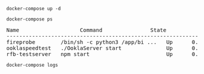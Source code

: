 ```
docker-compose up -d
```
```
docker-compose ps 
```
<pre>
Name                   Command               State                                         Ports                                       
--------------------------------------------------------------------------------------------------------------------------------------------
fireprobe        /bin/sh -c python3 /app/bi ...   Up      0.0.0.0:9113->9113/tcp,:::9113->9113/tcp, 0.0.0.0:9114->9114/tcp,:::9114->9114/tcp
ooklaspeedtest   ./OoklaServer start              Up      0.0.0.0:5060->5060/tcp,:::5060->5060/tcp, 0.0.0.0:8080->8080/tcp,:::8080->8080/tcp
rfb-testserver   npm start                        Up      0.0.0.0:8888->8888/tcp,:::8888->8888/tcp   
</pre>


```
docker-compose logs
```
